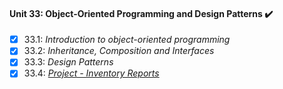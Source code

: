 #### Unit 33: Object-Oriented Programming and Design Patterns :heavy_check_mark:

- [X] 33.1: _Introduction to object-oriented programming_
- [X] 33.2: _Inheritance, Composition and Interfaces_
- [X] 33.3: _Design Patterns_
- [X] 33.4: [_Project - Inventory Reports_](https://github.com/tryber/sd-011-inventory-report/pull/245)
